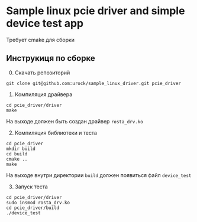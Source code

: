 # Sample linux pcie driver and simple device test app

Требует cmake для сборки


## Инструкиця по сборке

0. Скачать репозиторий

```
git clone git@github.com:urock/sample_linux_driver.git pcie_driver
```

1. Компиляция драйвера

```
cd pcie_driver/driver
make
```

На выходе должен быть создан драйвер `rosta_drv.ko` 

2. Компиляция библиотеки и теста

```
cd pcie_driver
mkdir build
cd build
cmake ..
make
```

На выходе внутри директории `build` должен появиться файл `device_test`

3. Запуск теста

```
cd pcie_driver/driver  
sudo insmod rosta_drv.ko
cd pcie_driver/build
./device_test
```

